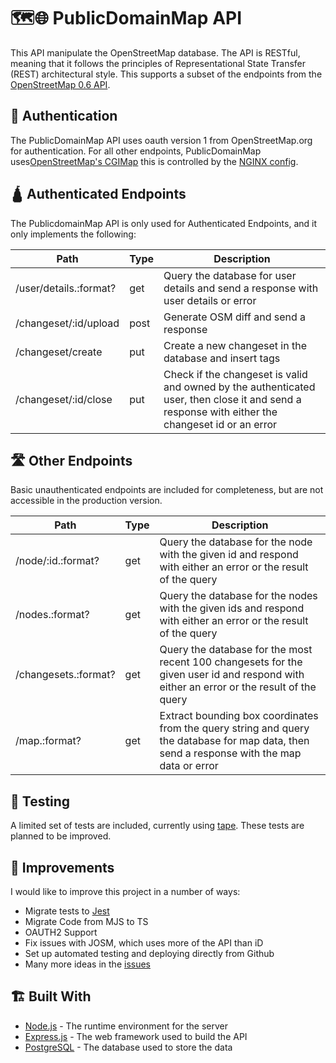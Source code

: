 
# 🗺️🌐 PublicDomainMap API

This API manipulate the OpenStreetMap database. The API is RESTful, meaning that it follows the principles of Representational State Transfer (REST) architectural style. This supports a subset of the endpoints from the [OpenStreetMap 0.6 API](https://wiki.openstreetmap.org/wiki/API_v0.6).

## 🔐 Authentication

The PublicDomainMap API uses oauth version 1 from OpenStreetMap.org for authentication. For all other endpoints, PublicDomainMap uses[OpenStreetMap's CGIMap](https://github.com/zerebubuth/openstreetmap-cgimap) this is controlled by the [NGINX config](https://github.com/publicdomainmap/publicdomainmap/blob/5e15717d60e357873cda2426f40728a024af97c7/nginx/conf.d/app.conf#L71).

## 🛕 Authenticated Endpoints
The PublicdomainMap API is only used for Authenticated Endpoints, and it only implements the following:

| Path | Type |  Description| 
| ----- | ------ | -------|
 |  /user/details.:format? |  get  | Query the database for  user details and send a response with  user details or error |
|  /changeset/:id/upload | post | Generate OSM diff and send a response |
|  /changeset/create  | put |  Create a new changeset in the database and  insert tags |
|  /changeset/:id/close  | put |  Check if the changeset is valid and owned by the authenticated user, then  close it and send a response with either the changeset id or an error |

## 🛣️ Other Endpoints
Basic unauthenticated endpoints are included for completeness, but are not accessible in the production version.

| Path | Type | Description| 
| ----- | ------ | -------|
|  /node/:id.:format? |  get  | Query the database for the node with the given id and respond with either an error or the result  of the query |  
|  /nodes.:format? |  get  | Query the database for the nodes with the given ids and respond with either an error or the result  of the query | 
 |  /changesets.:format? |  get  | Query the database for the most recent 100 changesets for the given user id and respond with either an error or the result  of the query | 
 |  /map.:format? |  get  | Extract bounding box coordinates from the query string and query the database for map data, then send a response with the map data or error |

## 🧪 Testing
A limited set of tests are included, currently using [tape](https://www.npmjs.com/package/tape). These tests are planned to be improved.

## 📝 Improvements
I would like to improve this project in a number of ways:
* Migrate tests to [Jest](https://jestjs.io/)
* Migrate Code from MJS to TS
* OAUTH2 Support
* Fix issues with JOSM, which uses more of the API than iD
* Set up automated testing and deploying directly from Github
* Many more ideas in the [issues](https://github.com/publicdomainmap/api/issues)

## 🏗️ Built With

-   [Node.js](https://nodejs.org/) - The runtime environment for the server
-   [Express.js](https://expressjs.com/) - The web framework used to build the API
-   [PostgreSQL](https://www.postgresql.org/) - The database used to store the data
